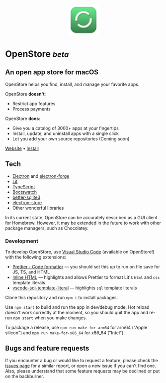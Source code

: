 <div align="center">
  <img src="icons/openstore-app-icon.png" alt="Openstore app icon" width="20%">
</div>

# OpenStore <small>_beta_</small>

## An open app store for macOS

OpenStore helps you find, install, and manage your favorite apps.

OpenStore **doesn't**:

- Restrict app features
- Process payments

OpenStore **does**:

- Give you a catalog of 3000+ apps at your fingertips
- Install, update, and uninstall apps with a single click
- Let you add your own source repositories (Coming soon)

<a href="https://getopenstore.app">Website</a> • <a href="https://github.com/GetOpenStore/homebrew-tap#install-openstore">Install</a>

## Tech

- [Electron](https://www.electronjs.org) and [electron-forge](https://www.electronforge.io)
- [Lit](https://lit.dev)
- [TypeScript](https://www.typescriptlang.org)
- [Bootswatch](https://bootswatch.com)
- [better-sqlite3](https://www.npmjs.com/package/better-sqlite3)
- [electron-store](https://github.com/sindresorhus/electron-store)
- Other wonderful libraries

In its current state, OpenStore can be accurately described as a GUI client for Homebrew. However, it may be extended in the future to work with other package managers, such as Chocolatey.

### Development

To develop OpenStore, use [Visual Studio Code](https://code.visualstudio.com/) (available on OpenStore!) with the following extensions:

- [Prettier - Code formatter](https://marketplace.visualstudio.com/items?itemName=esbenp.prettier-vscode) — you should set this up to run on file save for JS, TS, and HTML
- [Inline HTML](https://marketplace.visualstudio.com/items?itemName=pushqrdx.inline-html) — highlights and allows Prettier to format Lit's `html` and `css` template literals
- [vscode-sql-template-literal](https://marketplace.visualstudio.com/items?itemName=forbeslindesay.vscode-sql-template-literal) — highlights `sql` template literals

Clone this repository and run `npm i` to install packages.

Use `npm start` to build and run the app in dev/debug mode. Hot reload doesn't work correctly at the moment, so you should quit the app and re-run `npm start` when you make changes.

To package a release, use `npm run make-for-arm64` for arm64 ("Apple silicon") and `npm run make-for-x86_64` for x86_64 ("Intel").

## Bugs and feature requests

If you encounter a bug or would like to request a feature, please check the [issues page](https://github.com/GetOpenStore/OpenStore/issues) for a similar report, or open a new issue if you can't find one. Also, please understand that some feature requests may be declined or put on the backburner.
